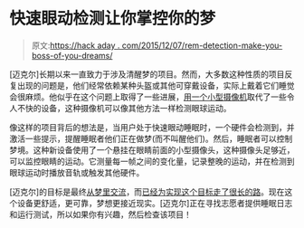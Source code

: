 # 快速眼动检测让你掌控你的梦

> 原文:[https://hack aday . com/2015/12/07/rem-detection-make-you-boss-of-you-dreams/](https://hackaday.com/2015/12/07/rem-detection-makes-you-boss-of-your-dreams/)

[迈克尔]长期以来一直致力于涉及清醒梦的项目。然而，大多数这种性质的项目反复出现的问题是，他们经常依赖某种头盔或其他可穿戴设备，实际上戴着它们睡觉会很麻烦。他似乎在这个问题上取得了一些进展，[用一个小型摄像机](http://lucidcode.com/2015/11/30/halovision-0-9-3/)取代了一些令人不快的设备，这种摄像机可以像其他方法一样检测眼球运动。

像这样的项目背后的想法是，当用户处于快速眼动睡眠时，一个硬件会检测到，并激活一些提示，提醒睡眠者他们正在做梦(而不叫醒他们)。然后，睡眠者可以控制梦境。这种新设备使用了一个悬挂在眼睛前面的小型摄像头，这种摄像头足够近，可以监控眼睛的运动。它测量每一帧之间的变化量，记录整晚的运动，并在检测到眼球运动时播放音轨或触发其他硬件。

[迈克尔]的目标是最终[从梦里交流](http://hackaday.com/2012/06/20/communicating-from-inside-your-dreams/)，而[已经为实现这个目标走了很长的路](https://hackaday.com/2013/10/04/electrooculograph-eog-from-a-video-stream/)。现在这个设备更舒适，更可靠，梦想更接近现实。[迈克尔]正在寻找志愿者提供睡眠日志和运行测试，所以如果你有兴趣，然后检查该项目！